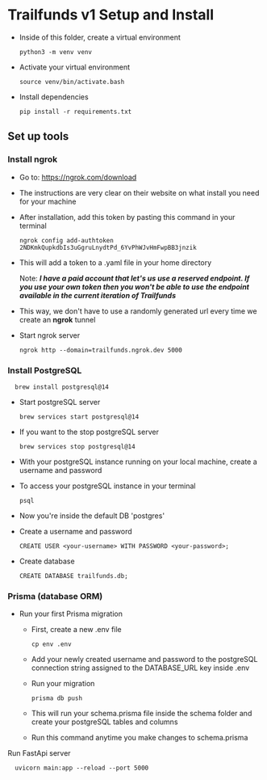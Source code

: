 # Trailfunds v1 Setup and Install

- Inside of this folder, create a virtual environment

      python3 -m venv venv

- Activate your virtual environment

      source venv/bin/activate.bash

- Install dependencies

      pip install -r requirements.txt

## Set up tools

### Install ngrok

- Go to: https://ngrok.com/download
- The instructions are very clear on their website on what install you need for
  your machine
- After installation, add this token by pasting this command in your terminal

      ngrok config add-authtoken 2NDKmkQupkdbIs3uGgruLnydtPd_6YvPhWJvHmFwpBB3jnzik

- This will add a token to a .yaml file in your home directory

  Note: **_I have a paid account that let's us use a reserved endpoint. If you
  use your own token then you won't be able to use the endpoint available in the
  current iteration of Trailfunds_**

- This way, we don't have to use a randomly generated url every time we create
  an **ngrok** tunnel

- Start ngrok server

      ngrok http --domain=trailfunds.ngrok.dev 5000

### Install PostgreSQL

      brew install postgresql@14

- Start postgreSQL server

      brew services start postgresql@14

- If you want to the stop postgreSQL server

      brew services stop postgresql@14

- With your postgreSQL instance running on your local machine, create a username
  and password

- To access your postgreSQL instance in your terminal

      psql

- Now you're inside the default DB 'postgres'
- Create a username and password

      CREATE USER <your-username> WITH PASSWORD <your-password>;

- Create database

      CREATE DATABASE trailfunds.db;

### Prisma (database ORM)

- Run your first Prisma migration

  - First, create a new .env file

        cp env .env

  - Add your newly created username and password to the postgreSQL connection
    string assigned to the DATABASE_URL key inside .env

  - Run your migration

        prisma db push

  - This will run your schema.prisma file inside the schema folder and create
    your postgreSQL tables and columns
  - Run this command anytime you make changes to schema.prisma

Run FastApi server

      uvicorn main:app --reload --port 5000
